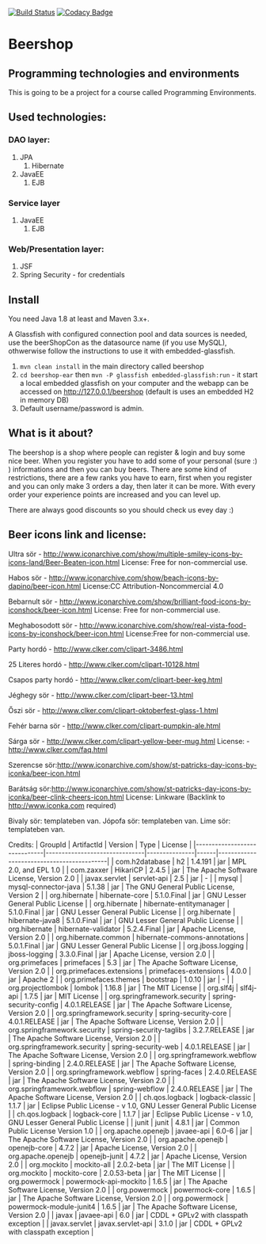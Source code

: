 ﻿[![Build Status](https://travis-ci.org/Holi60k/Beershop.svg?branch=master)](https://travis-ci.org/Holi60k/Beershop)
[![Codacy Badge](https://api.codacy.com/project/badge/grade/7d87cbfeb50f4dfdb2589ad9c9f9d31a)](https://www.codacy.com)


# Beershop
## Programming technologies and environments

This is going to be a project for a course called Programming Environments.

## Used technologies:
### DAO layer:
1. JPA
    1. Hibernate
2. JavaEE
    1. EJB

### Service layer
1. JavaEE
    1. EJB

### Web/Presentation layer:
1. JSF 
2. Spring Security - for credentials

## Install
You need Java 1.8 at least and Maven 3.x+.

A Glassfish with configured connection pool and data sources is needed, use the beerShopCon as the datasource name (if you use MySQL), othwerwise follow the instructions to use it with embedded-glassfish.

1. `mvn clean install`  in the main directory called beershop
2. `cd beershop-ear` then `mvn -P glassfish embedded-glassfish:run` - it start a local embedded glassfish on your computer and the webapp can be accessed on http://127.0.0.1/beershop (default is uses an embedded H2 in memory DB)
3. Default username/password is admin.



## What is it about?
The beershop is a shop where people can register & login and buy some nice beer.
When you register you have to add some of your personal (sure :) ) informations and then you can buy beers.
There are some kind of restrictions, there are a few ranks you have to earn,
first when you register and you can only make 3 orders a day, then later it can be more.
With every order your experience points are increased and you can level up.

There are always good discounts so you should check us evey day :)

## Beer icons link and license:

Ultra sör - http://www.iconarchive.com/show/multiple-smiley-icons-by-icons-land/Beer-Beaten-icon.html
	License: Free for non-commercial use.

Habos sör - http://www.iconarchive.com/show/beach-icons-by-dapino/beer-icon.html
	License:CC Attribution-Noncommercial 4.0

Bebarnult sör - http://www.iconarchive.com/show/brilliant-food-icons-by-iconshock/beer-icon.html
	License: Free for non-commercial use.

Meghabosodott sör - http://www.iconarchive.com/show/real-vista-food-icons-by-iconshock/beer-icon.html
	License:Free for non-commercial use.

Party hordó - http://www.clker.com/clipart-3486.html

25 Literes hordó - http://www.clker.com/clipart-10128.html

Csapos party hordó - http://www.clker.com/clipart-beer-keg.html

Jéghegy sör - http://www.clker.com/clipart-beer-13.html

Őszi sör - http://www.clker.com/clipart-oktoberfest-glass-1.html

Fehér barna sör - http://www.clker.com/clipart-pumpkin-ale.html

Sárga sör - http://www.clker.com/clipart-yellow-beer-mug.html
	License: - http://www.clker.com/faq.html

Szerencse sör:http://www.iconarchive.com/show/st-patricks-day-icons-by-iconka/beer-icon.html

Barátság sör:http://www.iconarchive.com/show/st-patricks-day-icons-by-iconka/beer-clink-cheers-icon.html
	License: Linkware (Backlink to http://www.iconka.com required)

Bivaly sör: templateben van.
Jópofa sör: templateben van.
Lime sör: templateben van.


Credits:
| GroupId                      | ArtifactId                    | Version       | Type | License                                   |
|------------------------------|-------------------------------|---------------|------|-------------------------------------------|
| com.h2database               | h2                            | 1.4.191       | jar  | MPL 2.0, and EPL 1.0                      |
| com.zaxxer                   | HikariCP                      | 2.4.5         | jar  | The Apache Software License, Version 2.0  |
| javax.servlet                | servlet-api                   | 2.5           | jar  | -                                         |
| mysql                        | mysql-connector-java          | 5.1.38        | jar  | The GNU General Public License, Version 2 |
| org.hibernate                | hibernate-core                | 5.1.0.Final   | jar  | GNU Lesser General Public License         |
| org.hibernate                | hibernate-entitymanager       | 5.1.0.Final   | jar  | GNU Lesser General Public License         |
| org.hibernate                | hibernate-java8               | 5.1.0.Final   | jar  | GNU Lesser General Public License         |
| org.hibernate                | hibernate-validator           | 5.2.4.Final   | jar  | Apache License, Version 2.0               |
| org.hibernate.common         | hibernate-commons-annotations | 5.0.1.Final   | jar  | GNU Lesser General Public License         |
| org.jboss.logging            | jboss-logging                 | 3.3.0.Final   | jar  | Apache License, version 2.0               |
| org.primefaces               | primefaces                    | 5.3           | jar  | The Apache Software License, Version 2.0  |
| org.primefaces.extensions    | primefaces-extensions         | 4.0.0         | jar  | Apache 2                                  |
| org.primefaces.themes        | bootstrap                     | 1.0.10        | jar  | -                                         |
| org.projectlombok            | lombok                        | 1.16.8        | jar  | The MIT License                           |
| org.slf4j                    | slf4j-api                     | 1.7.5         | jar  | MIT License                               |
| org.springframework.security | spring-security-config        | 4.0.1.RELEASE | jar  | The Apache Software License, Version 2.0  |
| org.springframework.security | spring-security-core          | 4.0.1.RELEASE | jar  | The Apache Software License, Version 2.0  |
| org.springframework.security | spring-security-taglibs       | 3.2.7.RELEASE | jar  | The Apache Software License, Version 2.0  |
| org.springframework.security | spring-security-web           | 4.0.1.RELEASE | jar  | The Apache Software License, Version 2.0  |
| org.springframework.webflow  | spring-binding                | 2.4.0.RELEASE | jar  | The Apache Software License, Version 2.0  |
| org.springframework.webflow  | spring-faces                  | 2.4.0.RELEASE | jar  | The Apache Software License, Version 2.0  |
| org.springframework.webflow  | spring-webflow                | 2.4.0.RELEASE | jar  | The Apache Software License, Version 2.0  |
| ch.qos.logback 	       | logback-classic               | 1.1.7         | jar  | Eclipse Public License - v 1.0, GNU Lesser General Public License |
| ch.qos.logback               | logback-core                  | 1.1.7         | jar  | Eclipse Public License - v 1.0, GNU Lesser General Public License |
| junit              | junit                   | 4.8.1       | jar | Common Public License Version 1.0        |
| org.apache.openejb | javaee-api              | 6.0-6       | jar | The Apache Software License, Version 2.0 |
| org.apache.openejb | openejb-core            | 4.7.2       | jar | Apache License, Version 2.0              |
| org.apache.openejb | openejb-junit           | 4.7.2       | jar | Apache License, Version 2.0              |
| org.mockito        | mockito-all             | 2.0.2-beta  | jar | The MIT License                          |
| org.mockito        | mockito-core            | 2.0.53-beta | jar | The MIT License                          |
| org.powermock      | powermock-api-mockito   | 1.6.5       | jar | The Apache Software License, Version 2.0 |
| org.powermock      | powermock-core          | 1.6.5       | jar | The Apache Software License, Version 2.0 |
| org.powermock      | powermock-module-junit4 | 1.6.5       | jar | The Apache Software License, Version 2.0 |
| javax         | javaee-api        | 6.0     | jar  | CDDL + GPLv2 with classpath exception |
| javax.servlet | javax.servlet-api | 3.1.0   | jar  | CDDL + GPLv2 with classpath exception |
